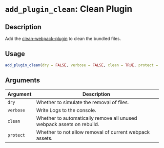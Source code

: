 # `add_plugin_clean`: Clean Plugin

## Description


 Add the [clean-webpack-plugin](https://www.npmjs.com/package/clean-webpack-plugin) to
 clean the bundled files.


## Usage

```r
add_plugin_clean(dry = FALSE, verbose = FALSE, clean = TRUE, protect = TRUE)
```


## Arguments

Argument      |Description
------------- |----------------
```dry```     |     Whether to simulate the removal of files.
```verbose```     |     Write Logs to the console.
```clean```     |     Whether to automatically remove all unused webpack assets on rebuild.
```protect```     |     Whether to not allow removal of current webpack assets.

